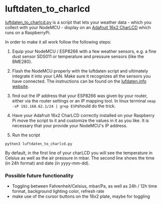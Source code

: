 # luftdaten_to_charlcd

[luftdaten_to_charlcd.py](luftdaten_to_charlcd.py) is a script that lets your weather data - which you collect with your NodeMCU - display on an [Adafruit 16x2 CharLCD](https://learn.adafruit.com/drive-a-16x2-lcd-directly-with-a-raspberry-pi/overview) which runs on a RaspberryPi.

In order to make it all work follow the following steps:

1. Equip your NodeMCU / ESP8266 with a few weather sensors, e.g. a fine dust sensor SDS011 or temperature and pressure sensors (like the BME280).
2. Flash the NodeMCU properly with the luftdaten script and ultimately integrate it into your LAN. Make sure it recognizes all the sensors you have connected. The instructions can be found on the [lufdaten.info website](https://luftdaten.info/en/construction-manual/).
3. find out the IP address that your ESP8266 was given by your router, either via the router settings or an IP mapping tool. In linux terminal ```nmap -sP 192.168.62.1/24 | grep ESP```should do the trick.

4. Have your Adafruit 16x2 CharLCD correctly installed on your Raspberry Pi move the script to it and customize the values in it as you like. It is necessary that your provide your NodeMCU's IP address.

5. Run the script
```
python3 luftdaten_to_charlcd.py
```
By default, in the first line of your charLCD you will see the temperature in Celsius as well as the air pressure in mbar. The second line shows the time (in 24h format) and date (in yyyy-mm-dd).

### Possible future functionality

* Toggling between Fahrenheit/Celsius, mbar/Pa, as well as 24h / 12h time format, background lighting color, refresh rate
* make use of the cursor buttons on the 16x2 plate, maybe for toggling
